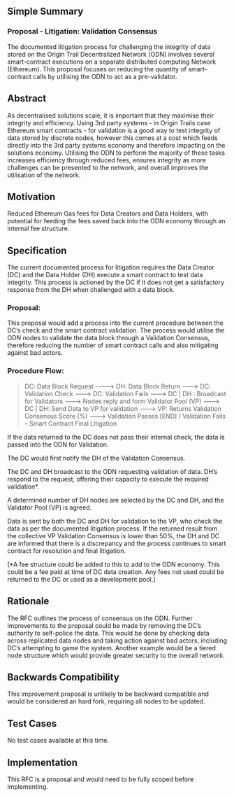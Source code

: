## Simple Summary
### Proposal - Litigation: Validation Consensus
The documented litigation process for challenging the integrity of data stored on the Origin Trail Decentralized Network (ODN) involves several smart-contract executions on a separate distributed computing Network (Ethereum).
This proposal focuses on reducing the quantity of smart-contract calls by utilising the ODN to act as a pre-validator.

## Abstract
As decentralised solutions scale, it is important that they maximise their integrity and efficiency.
Using 3rd party systems - in Origin Trails case Ethereum smart contracts - for validation is a good way to test integrity of data stored by discrete nodes, however this comes at a cost which feeds directly into the 3rd party systems economy and therefore impacting on the solutions economy.
Utilising the ODN to perform the majority of these tasks increases efficiency through reduced fees, ensures integrity as more challenges can be presented to the network, and overall improves the utilisation of the network. 

## Motivation
Reduced Ethereum Gas fees for Data Creators and Data Holders, with potential for feeding the fees saved back into the ODN economy through an internal fee structure.

## Specification
The current documented process for litigation requires the Data Creator (DC) and the Data Holder (DH) execute a smart contract to test data integrity.
This process is actioned by the DC if it does not get a satisfactory response from the DH when challenged with a data block.

### Proposal:
This proposal would add a process into the current procedure between the DC’s check and the smart contract validation. The process would utilise the ODN nodes to validate the data block through a Validation Consensus, therefore reducing the number of smart contract calls and also mitigating against bad actors.

### Procedure Flow:
> DC: Data Block Request ----> DH: Data Block Return ---> DC: Validation Check ---> DC: Validation Fails ---> DC | DH : Broadcast  for Validators ---> Nodes reply and form Validator Pool (VP) ---> DC | DH: Send Data to VP for validation ---> VP: Returns Validation Consensus Score (%) ---> Validation Passes [END] / Validation Fails – Smart Contract Final Litigation

If the data returned to the DC does not pass their internal check, the data is passed into the ODN for Validation. 

The DC would first notify the DH of the Validation Consensus.

The DC and DH broadcast to the ODN requesting validation of data. DH’s respond to the request, offering their capacity to execute the required validation*.

A determined number of DH nodes are selected by the DC and DH, and the Validator Pool (VP) is agreed. 

Data is sent by both the DC and DH for validation to the VP, who check the data as per the documented litigation process.
If the returned result from the collective VP Validation Consensus is lower than 50%, the DH and DC are informed that there is a discrepancy and the process continues to smart contract for resolution and final litigation.

[*A fee structure could be added to this to add to the ODN economy. This could be a fee paid at time of DC data creation. Any fees not used could be returned to the DC or used as a development pool.]

## Rationale
The RFC outlines the process of consensus on the ODN.
Further improvements to the proposal could be made by removing the DC’s authority to self-police the data. This would be done by checking data across replicated data nodes and taking action against bad actors, including DC’s attempting to game the system.
Another example would be a tiered node structure which would provide greater security to the overall network.

## Backwards Compatibility
This improvement proposal is unlikely to be backward compatible and would be considered an hard fork, requiring all nodes to be updated.

## Test Cases
No test cases available at this time.

## Implementation
This RFC is a proposal and would need to be fully scoped before implementing.
